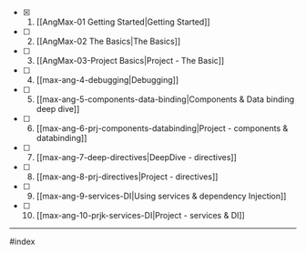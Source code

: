 - [x] 1. [[AngMax-01 Getting Started|Getting Started]]
- [ ] 2. [[AngMax-02 The Basics|The Basics]]
- [ ] 3. [[AngMax-03-Project Basics|Project - The Basic]]
- [ ] 4. [[max-ang-4-debugging|Debugging]]
- [ ] 5. [[max-ang-5-components-data-binding|Components & Data binding deep dive]]
- [ ] 6. [[max-ang-6-prj-components-databinding|Project - components & databinding]]
- [ ] 7. [[max-ang-7-deep-directives|DeepDive - directives]]
- [ ] 8. [[max-ang-8-prj-directives|Project - directives]]
- [ ] 9. [[max-ang-9-services-DI|Using services & dependency Injection]]
- [ ] 10. [[max-ang-10-prjk-services-DI|Project - services & DI]]

---
#index 
